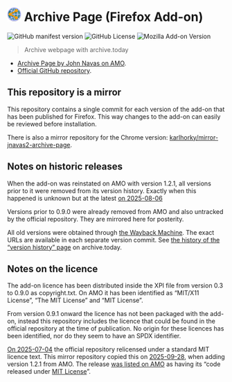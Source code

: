 # ![](images/icon-32.png) Archive Page (Firefox Add-on)

![GitHub manifest version](https://img.shields.io/github/manifest-json/v/Zegnat/browserext-archive-page)
![GitHub License](https://img.shields.io/github/license/Zegnat/browserext-archive-page)
![Mozilla Add-on Version](https://img.shields.io/amo/v/archive-page)

> Archive webpage with archive.today

* [Archive Page by John Navas on AMO][AMO].
* [Official GitHub repository][GitHub].

## This repository is a mirror

This repository contains a single commit for each version of the add-on that has
been published for Firefox. This way changes to the add-on can easily be
reviewed before installation.

There is also a mirror repository for the Chrome version:
[karlhorky/mirror-jnavas2-archive-page][mirror].

## Notes on historic releases

When the add-on was reinstated on AMO with version 1.2.1, all versions prior to
it were removed from its version history. Exactly when this happened is unknown
but at the latest [on 2025-08-06][d980b69]

Versions prior to 0.9.0 were already removed from AMO and also untracked by the
official repository. They are mirrored here for posterity.

All old versions were obtained through [the Wayback Machine][IA]. The exact URLs
are available in each separate version commit. See [the history of the “version
history” page][history] on archive.today.

## Notes on the licence

The add-on licence has been distributed inside the XPI file from version 0.3 to
0.9.0 as copyright.txt. On AMO it has been identified as “MIT/X11 License”,
“The MIT License” and “MIT License”.

From version 0.9.1 onward the licence has not been packaged with the add-on,
instead this repository includes the licence that could be found in the official
repository at the time of publication. No origin for these licences has been
identified, nor do they seem to have an SPDX identifier.

[On 2025-07-04][84409be] the official repository relicensed under a standard
MIT licence text. This mirror repository copied this on [2025-09-28][dbe628d],
when adding version 1.2.1 from AMO. The release [was listed on AMO][snapshot] as having its “code released under [MIT License][spdx]”.

[AMO]: https://addons.mozilla.org/firefox/addon/archive-page/
[GitHub]: https://github.com/JNavas2/Archive-Page
[mirror]: https://github.com/karlhorky/mirror-jnavas2-archive-page
[IA]: https://web.archive.org/
[history]: https://archive.today/https://addons.mozilla.org/en-US/firefox/addon/archive-page/versions/
[d980b69]: https://github.com/JNavas2/Archive-Page/commit/d980b694700565a5c0f2f617693a864306d64f03
[84409be]: https://github.com/JNavas2/Archive-Page/commit/84409be0b749971f42af225fe9b3af9bd374350f
[dbe628d]: https://github.com/Zegnat/browserext-archive-page/commit/dbe628d9afc7b88cbd674ee297665380409cb536
[snapshot]: https://web.archive.org/web/20250928185938/https://addons.mozilla.org/en-US/firefox/addon/archive-page/versions/
[spdx]: https://spdx.org/licenses/MIT.html
